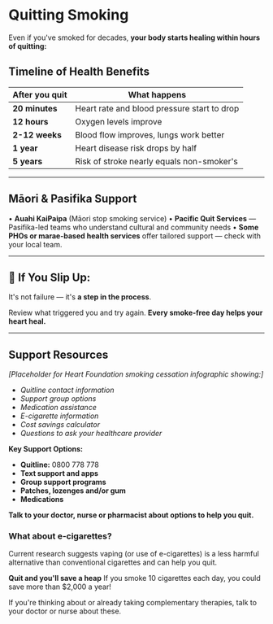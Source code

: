 # Quitting Smoking

Even if you've smoked for decades, **your body starts healing within hours of quitting:**

## Timeline of Health Benefits

| After you quit | What happens |
|----------------|--------------|
| **20 minutes** | Heart rate and blood pressure start to drop |
| **12 hours** | Oxygen levels improve |
| **2-12 weeks** | Blood flow improves, lungs work better |
| **1 year** | Heart disease risk drops by half |
| **5 years** | Risk of stroke nearly equals non-smoker's |

---

## Māori & Pasifika Support

• **Auahi KaiPaipa** (Māori stop smoking service)
• **Pacific Quit Services** — Pasifika-led teams who understand cultural and community needs
• **Some PHOs or marae-based health services** offer tailored support — check with your local team.

---

## 🌟 If You Slip Up:

It's not failure — it's **a step in the process**.

Review what triggered you and try again. **Every smoke-free day helps your heart heal.**

---

## Support Resources

*[Placeholder for Heart Foundation smoking cessation infographic showing:]*
- *Quitline contact information*
- *Support group options*
- *Medication assistance*
- *E-cigarette information*
- *Cost savings calculator*
- *Questions to ask your healthcare provider*

**Key Support Options:**
- **Quitline:** 0800 778 778
- **Text support and apps**
- **Group support programs**
- **Patches, lozenges and/or gum**
- **Medications**

**Talk to your doctor, nurse or pharmacist about options to help you quit.**

### What about e-cigarettes?
Current research suggests vaping (or use of e-cigarettes) is a less harmful alternative than conventional cigarettes and can help you quit.

**Quit and you'll save a heap**
If you smoke 10 cigarettes each day, you could save more than $2,000 a year!

If you're thinking about or already taking complementary therapies, talk to your doctor or nurse about these.